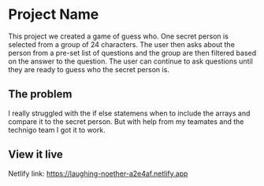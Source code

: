 # Project Name

This project we created a game of guess who. One secret person is selected from a group of 24 characters. The user then asks about the person from a pre-set list of questions and the group are then filtered based on the answer to the question. The user can continue to ask questions until they are ready to guess who the secret person is.

## The problem

I really struggled with the if else statemens when to include the arrays and compare it to the secret person.
But with help from my teamates and the technigo team I got it to work.

## View it live

Netlify link: https://laughing-noether-a2e4af.netlify.app
